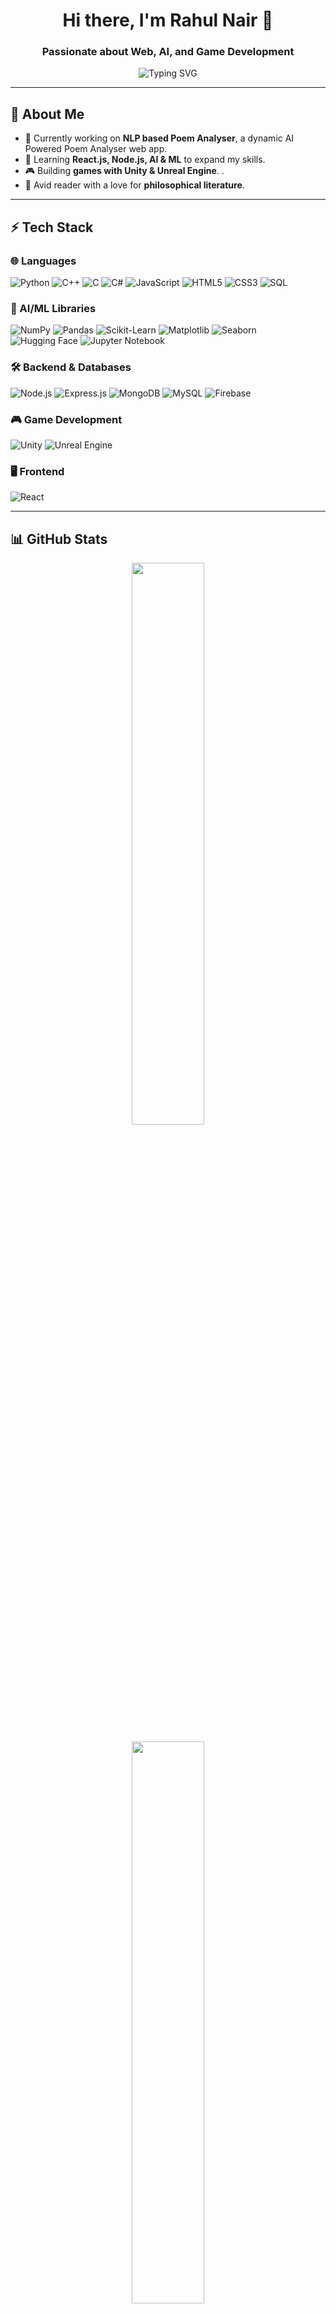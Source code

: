 <h1 align="center">Hi there, I'm Rahul Nair 👋</h1>
<h3 align="center">Passionate about Web, AI, and Game Development</h3>

<p align="center">
  <img src="https://readme-typing-svg.demolab.com?font=Fira+Code&size=20&pause=1000&color=00FF00&center=true&vCenter=true&width=435&lines=Passionate+Developer+%7C+Game+Creator;Full-Stack+%7C+MERN+%7C+Unity+%7C+C%23;Always+Learning+New+Techs;" alt="Typing SVG" />
</p>

---

## 🚀 About Me  

- 🔭 Currently working on **NLP based Poem Analyser**, a dynamic AI Powered Poem Analyser web app.  
- 🌱 Learning **React.js, Node.js, AI & ML** to expand my skills.  
- 🎮 Building **games with Unity & Unreal Engine**.  .  
- 📖 Avid reader with a love for **philosophical literature**.  

---

## ⚡ Tech Stack  

### **🌐 Languages**
![Python](https://img.shields.io/badge/-Python-3776AB?style=flat&logo=python&logoColor=white)
![C++](https://img.shields.io/badge/-C++-00599C?style=flat&logo=c%2B%2B&logoColor=white)
![C](https://img.shields.io/badge/-C-00599C?style=flat&logo=c&logoColor=white)
![C#](https://img.shields.io/badge/-C%23-239120?style=flat&logo=csharp&logoColor=white)
![JavaScript](https://img.shields.io/badge/-JavaScript-F7DF1E?style=flat&logo=javascript&logoColor=black)
![HTML5](https://img.shields.io/badge/-HTML5-E34F26?style=flat&logo=html5&logoColor=white)
![CSS3](https://img.shields.io/badge/-CSS3-1572B6?style=flat&logo=css3&logoColor=white)
![SQL](https://img.shields.io/badge/-SQL-4479A1?style=flat&logo=mysql&logoColor=white)

### **🧠 AI/ML Libraries**
![NumPy](https://img.shields.io/badge/-NumPy-ff6f61?style=flat&logo=numpy&logoColor=white)
![Pandas](https://img.shields.io/badge/-Pandas-34b7f1?style=flat&logo=pandas&logoColor=white)
![Scikit-Learn](https://img.shields.io/badge/-Scikit%20Learn-0f7b5e?style=flat&logo=scikitlearn&logoColor=white)
![Matplotlib](https://img.shields.io/badge/-Matplotlib-4e73df?style=flat&logo=matplotlib&logoColor=white)
![Seaborn](https://img.shields.io/badge/-Seaborn-76b041?style=flat&logo=seaborn&logoColor=white)
![Hugging Face](https://img.shields.io/badge/-Hugging%20Face-dc6e87?style=flat&logo=huggingface&logoColor=white)
![Jupyter Notebook](https://img.shields.io/badge/-Jupyter-f1c40f?style=flat&logo=jupyter&logoColor=white)


### **🛠️ Backend & Databases**
![Node.js](https://img.shields.io/badge/-Node.js-339933?style=flat&logo=node.js&logoColor=white)
![Express.js](https://img.shields.io/badge/-Express.js-000000?style=flat&logo=express&logoColor=white)
![MongoDB](https://img.shields.io/badge/-MongoDB-47A248?style=flat&logo=mongodb&logoColor=white)
![MySQL](https://img.shields.io/badge/-MySQL-4479A1?style=flat&logo=mysql&logoColor=white)
![Firebase](https://img.shields.io/badge/-Firebase-FFCA28?style=flat&logo=firebase&logoColor=black)

### **🎮 Game Development**
![Unity](https://img.shields.io/badge/-Unity-009C7F?style=flat&logo=unity&logoColor=white)
![Unreal Engine](https://img.shields.io/badge/-Unreal%20Engine-4B6C7C?style=flat&logo=unrealengine&logoColor=white)


### **🖥️ Frontend**
![React](https://img.shields.io/badge/-React-61DAFB?style=flat&logo=react&logoColor=black)

---

## 📊 GitHub Stats  

<p align="center">
  <img src="https://github-readme-stats.vercel.app/api?username=RahulNair2004&show_icons=true&theme=tokyonight&count_private=true" width="48%" />
</p>

<p align="center">
  <img src="https://github-readme-streak-stats.herokuapp.com/?user=RahulNair2004&theme=tokyonight&hide_border=true" width="48%" />
</p>

<p align="center">
  <img src="https://github-readme-stats.vercel.app/api/top-langs/?username=RahulNair2004&layout=compact&theme=tokyonight" width="40%" />
</p>

---

## 🏆 GitHub Achievements  

<p align="center">
  <img src="https://github-profile-trophy.vercel.app/?username=RahulNair2004&theme=onedark&no-frame=true&margin-w=15&column=5" />
</p>

---

## 🎯 Connect with Me  

<p align="center">
  <a href="https://www.linkedin.com/in/RahulNair2004/">
    <img src="https://img.shields.io/badge/-LinkedIn-blue?style=flat-square&logo=linkedin" />
  </a>
  <a href="https://twitter.com/RahulNair2004">
    <img src="https://img.shields.io/badge/-Twitter-1DA1F2?style=flat-square&logo=twitter" />
  </a>
  <a href="https://yourportfolio.com">
    <img src="https://img.shields.io/badge/-Portfolio-black?style=flat-square&logo=react" />
  </a>
</p>
